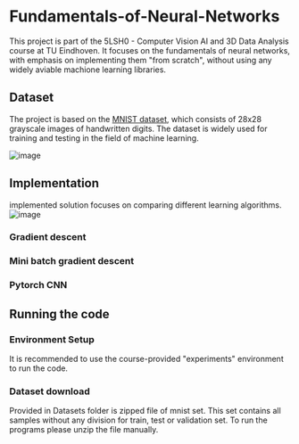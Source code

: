 # Fundamentals-of-Neural-Networks
This project is part of the 5LSH0 - Computer Vision AI and 3D Data Analysis course at TU Eindhoven. It focuses on the fundamentals of neural networks, with emphasis on implementing them "from scratch", without using any widely aviable machione learning libraries.

## Dataset
The project is based on the [MNIST dataset](https://en.wikipedia.org/wiki/MNIST_database), which consists of 28x28 grayscale images of handwritten digits. The dataset is widely used for training and testing in the field of machine learning.

![image](https://github.com/user-attachments/assets/3f039fd6-9077-4cf3-93d0-e028f86c5b39)

## Implementation
implemented solution focuses on comparing different learning algorithms.
![image](https://github.com/user-attachments/assets/0c40c5d5-d71f-48f9-b2c4-adb2b2627e51)
### Gradient descent

### Mini batch gradient descent

### Pytorch CNN

## Running the code
### Environment Setup
It is recommended to use the course-provided "experiments" environment to run the code.

### Dataset download
Provided in Datasets folder is zipped file of mnist set. This set contains all samples without any division for train, test or validation set. To run the programs please unzip the file manually.